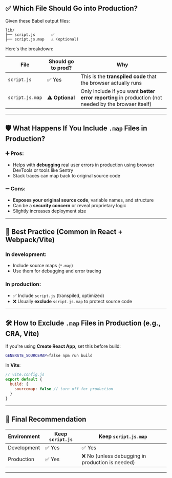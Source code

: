 
## ✅ Which File Should Go into Production?

Given these Babel output files:

```
lib/
├── script.js       ✅
├── script.js.map   ⚠️ (optional)
```

Here's the breakdown:

| File            | Should go to prod? | Why                                                                                                  |
| --------------- | ------------------ | ---------------------------------------------------------------------------------------------------- |
| `script.js`     | ✅ Yes              | This is the **transpiled code** that the browser actually runs                                       |
| `script.js.map` | ⚠️ **Optional**    | Only include if you want **better error reporting** in production (not needed by the browser itself) |

---

## 🛡️ What Happens If You Include `.map` Files in Production?

### ➕ Pros:

* Helps with **debugging** real user errors in production using browser DevTools or tools like Sentry
* Stack traces can map back to original source code

### ➖ Cons:

* **Exposes your original source code**, variable names, and structure
* Can be a **security concern** or reveal proprietary logic
* Slightly increases deployment size

---

## 🧪 Best Practice (Common in React + Webpack/Vite)

### In **development**:

* Include source maps (`*.map`)
* Use them for debugging and error tracing

### In **production**:

* ✅ Include `script.js` (transpiled, optimized)
* ❌ Usually **exclude** `script.js.map` to protect source code

---

## 🛠️ How to Exclude `.map` Files in Production (e.g., CRA, Vite)

If you're using **Create React App**, set this before build:

```bash
GENERATE_SOURCEMAP=false npm run build
```

In **Vite**:

```js
// vite.config.js
export default {
  build: {
    sourcemap: false // turn off for production
  }
}
```

---

## 📝 Final Recommendation

| Environment | Keep `script.js` | Keep `script.js.map`                            |
| ----------- | ---------------- | ----------------------------------------------- |
| Development | ✅ Yes            | ✅ Yes                                           |
| Production  | ✅ Yes            | ❌ No (unless debugging in production is needed) |

---